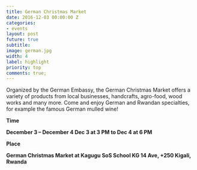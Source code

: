 ```yaml
---
title: German Christmas Market
date: 2016-12-03 00:00:00 Z
categories:
- events
layout: post
future: true
subtitle: 
image: german.jpg
width: 4
label: highlight
priority: top
comments: true;
---
```


Organized by the German Embassy, the German Christmas Market offers a variety of products from local businesses, handcrafts, agro-food, wood works and many more.
Come and enjoy German and Rwandan specialties, for example the famous German mulled wine!

<strong>Time<strong></strong>

December 3 – December 4
Dec 3 at 3 PM to Dec 4 at 6 PM


<strong>Place</strong>

German Christmas Market at Kagugu SoS School
KG 14 Ave, +250 Kigali, Rwanda
